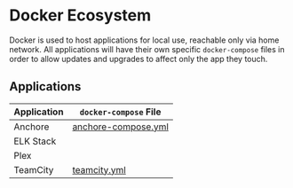 # Docker Ecosystem

Docker is used to host applications for local use, reachable only via home network. All applications will have their own specific `docker-compose` files in order to allow updates and upgrades to affect only the app they touch.

## Applications
| Application | `docker-compose` File |
| --- | --- |
| Anchore | [anchore-compose.yml](anchore-compose.yml) |
| ELK Stack | |
| Plex | |
| TeamCity | [teamcity.yml](./teamcity/docker-compose.yml) |
